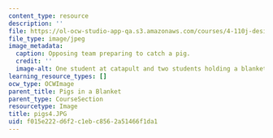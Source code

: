 ```yaml
---
content_type: resource
description: ''
file: https://ol-ocw-studio-app-qa.s3.amazonaws.com/courses/4-110j-design-across-scales-disciplines-and-problem-contexts-spring-2013/f015e222d6f2c1ebc8562a51466f1da1_pigs4.JPG
file_type: image/jpeg
image_metadata:
  caption: Opposing team preparing to catch a pig.
  credit: ''
  image-alt: One student at catapult and two students holding a blanket.
learning_resource_types: []
ocw_type: OCWImage
parent_title: Pigs in a Blanket
parent_type: CourseSection
resourcetype: Image
title: pigs4.JPG
uid: f015e222-d6f2-c1eb-c856-2a51466f1da1
---
```

